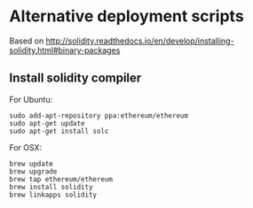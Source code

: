 # Alternative deployment scripts

Based on http://solidity.readthedocs.io/en/develop/installing-solidity.html#binary-packages

## Install solidity compiler

For Ubuntu:

    sudo add-apt-repository ppa:ethereum/ethereum
    sudo apt-get update
    sudo apt-get install solc

For OSX:

    brew update
    brew upgrade
    brew tap ethereum/ethereum
    brew install solidity
    brew linkapps solidity
